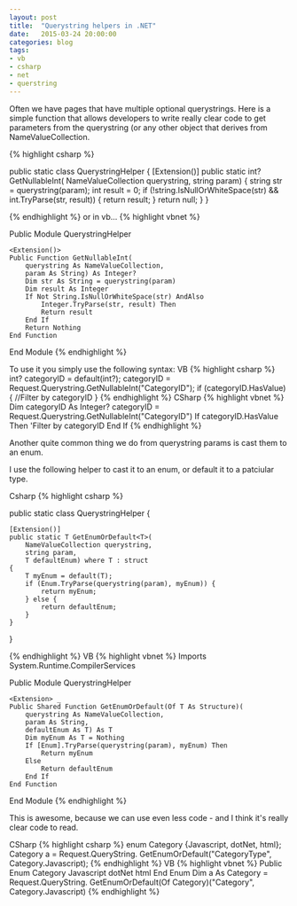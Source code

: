 ```yaml
---
layout: post
title:  "Querystring helpers in .NET"
date:   2015-03-24 20:00:00
categories: blog
tags: 
- vb
- csharp
- net
- querstring
---
```


Often we have pages that have multiple optional querystrings. Here is a simple function that allows developers to write really clear code to get parameters from the querystring (or any other object that derives from NameValueCollection.
<!--break-->
{% highlight csharp %}

public static class QuerystringHelper
{
	[Extension()]
	public static int? GetNullableInt(
        NameValueCollection querystring, 
        string param)
	{
		string str = querystring(param);
		int result = 0;
		if (!string.IsNullOrWhiteSpace(str) && int.TryParse(str, result)) {
			return result;
		}
		return null;
	}
}

{% endhighlight %}
or in vb...
{% highlight vbnet %}

Public Module QuerystringHelper

    <Extension()>
    Public Function GetNullableInt(
        querystring As NameValueCollection, 
        param As String) As Integer?
        Dim str As String = querystring(param)
        Dim result As Integer
        If Not String.IsNullOrWhiteSpace(str) AndAlso 
            Integer.TryParse(str, result) Then
            Return result
        End If
        Return Nothing
    End Function

End Module
{% endhighlight %}

To use it you simply use the following syntax:
VB
{% highlight csharp %}
int? categoryID = default(int?);
categoryID = Request.Querystring.GetNullableInt("CategoryID");
if (categoryID.HasValue) {
	//Filter by categoryID
}
{% endhighlight %}
CSharp
{% highlight vbnet %}
Dim categoryID As Integer?
categoryID = Request.Querystring.GetNullableInt("CategoryID")
If categoryID.HasValue Then
  'Filter by categoryID
End If
{% endhighlight %}

Another quite common thing we do from querystring params is cast them to an enum.

I use the following helper to cast it to an enum, or default it to a patciular type.

Csharp
{% highlight csharp %}

public static class QuerystringHelper
{


	[Extension()]
	public static T GetEnumOrDefault<T>(
        NameValueCollection querystring, 
        string param, 
        T defaultEnum) where T : struct
	{
		T myEnum = default(T);
		if (Enum.TryParse(querystring(param), myEnum)) {
			return myEnum;
		} else {
			return defaultEnum;
		}
	}

}

{% endhighlight %}
VB
{% highlight vbnet %}
Imports System.Runtime.CompilerServices

Public Module QuerystringHelper

    <Extension> _
	Public Shared Function GetEnumOrDefault(Of T As Structure)(
        querystring As NameValueCollection, 
        param As String, 
        defaultEnum As T) As T
		Dim myEnum As T = Nothing
		If [Enum].TryParse(querystring(param), myEnum) Then
			Return myEnum
		Else
			Return defaultEnum
		End If
	End Function
  
End Module
{% endhighlight %}

This is awesome, because we can use even less code - and I think it's really clear code to read.

CSharp
{% highlight csharp %}
enum Category {Javascript, dotNet, html};
Category a = Request.QueryString.
    GetEnumOrDefault<Category>("CategoryType", Category.Javascript);
{% endhighlight %}
VB
{% highlight vbnet %}
Public Enum Category
	Javascript
	dotNet
	html
End Enum
Dim a As Category = Request.QueryString.
    GetEnumOrDefault(Of Category)("Category", Category.Javascript)
{% endhighlight %}
             

